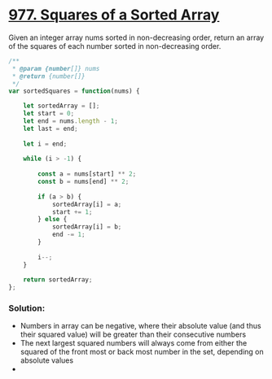 # [977. Squares of a Sorted Array](https://leetcode.com/problems/squares-of-a-sorted-array/?envType=study-plan&id=algorithm-i)

Given an integer array nums sorted in non-decreasing order, return an array of the squares of each number sorted in non-decreasing order.

```javascript
/**
 * @param {number[]} nums
 * @return {number[]}
 */
var sortedSquares = function(nums) {

    let sortedArray = [];
    let start = 0;
    let end = nums.length - 1;
    let last = end;
    
    let i = end;
    
    while (i > -1) {
        
        const a = nums[start] ** 2;
        const b = nums[end] ** 2;
        
        if (a > b) {
            sortedArray[i] = a;
            start += 1;
        } else {
            sortedArray[i] = b;
            end -= 1;
        }
    
        i--;
    }
    
    return sortedArray;
};
```

### Solution:

- Numbers in array can be negative, where their absolute value (and thus their squared value) will be greater than their consecutive numbers
- The next largest squared numbers will always come from either the squared of the front most or back most number in the set, depending on absolute values
- 
